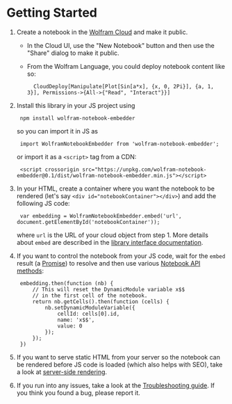 # Getting Started

1. Create a notebook in the [Wolfram Cloud](https://www.wolframcloud.com/) and make it public.
    * In the Cloud UI, use the "New Notebook" button and then use the "Share" dialog to make it public.
    * From the Wolfram Language, you could deploy notebook content like so:

            CloudDeploy[Manipulate[Plot[Sin[a*x], {x, 0, 2Pi}], {a, 1, 3}], Permissions->{All->{"Read", "Interact"}}]
2. Install this library in your JS project using

        npm install wolfram-notebook-embedder
        
    so you can import it in JS as
    
        import WolframNotebookEmbedder from 'wolfram-notebook-embedder';
        
    or import it as a `<script>` tag from a CDN:
    
        <script crossorigin src="https://unpkg.com/wolfram-notebook-embedder@0.1/dist/wolfram-notebook-embedder.min.js"></script>
3. In your HTML, create a container where you want the notebook to be rendered (let's say `<div id="notebookContainer"></div>`) and add the following JS code:

        var embedding = WolframNotebookEmbedder.embed('url', document.getElementById('notebookContainer'));
    
    where `url` is the URL of your cloud object from step 1. More details about `embed` are described in the [library interface documentation](./LibraryInterface.md).
4. If you want to control the notebook from your JS code, wait for the `embed` result (a [Promise](https://developer.mozilla.org/en-US/docs/Web/JavaScript/Guide/Using_promises)) to resolve and then use various [Notebook API methods](./NotebookAPI.md):

        embedding.then(function (nb) {
            // This will reset the DynamicModule variable x$$
            // in the first cell of the notebook.
            return nb.getCells().then(function (cells) {
                nb.setDynamicModuleVariable({
                    cellId: cells[0].id,
                    name: 'x$$',
                    value: 0
                });
            });
        })
5. If you want to serve static HTML from your server so the notebook can be rendered before JS code is loaded (which also helps with SEO), take a look at [server-side rendering](./ServerSideRendering.md).
6. If you run into any issues, take a look at the [Troubleshooting guide](./Troubleshooting.md). If you think you found a bug, please report it.
